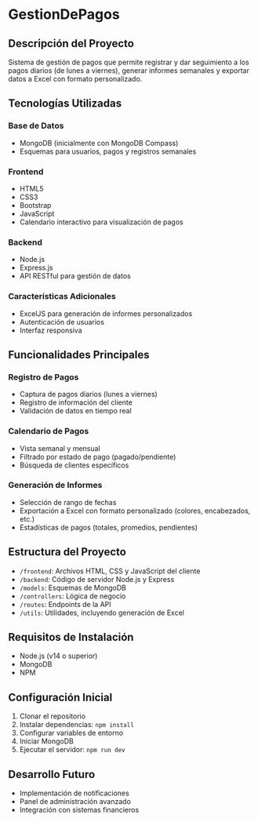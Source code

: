 # GestionDePagos

## Descripción del Proyecto
Sistema de gestión de pagos que permite registrar y dar seguimiento a los pagos diarios (de lunes a viernes), generar informes semanales y exportar datos a Excel con formato personalizado.

## Tecnologías Utilizadas

### Base de Datos
- MongoDB (inicialmente con MongoDB Compass)
- Esquemas para usuarios, pagos y registros semanales

### Frontend
- HTML5
- CSS3
- Bootstrap
- JavaScript
- Calendario interactivo para visualización de pagos

### Backend
- Node.js
- Express.js
- API RESTful para gestión de datos

### Características Adicionales
- ExcelJS para generación de informes personalizados
- Autenticación de usuarios
- Interfaz responsiva

## Funcionalidades Principales

### Registro de Pagos
- Captura de pagos diarios (lunes a viernes)
- Registro de información del cliente
- Validación de datos en tiempo real

### Calendario de Pagos
- Vista semanal y mensual
- Filtrado por estado de pago (pagado/pendiente)
- Búsqueda de clientes específicos

### Generación de Informes
- Selección de rango de fechas
- Exportación a Excel con formato personalizado (colores, encabezados, etc.)
- Estadísticas de pagos (totales, promedios, pendientes)

## Estructura del Proyecto
- `/frontend`: Archivos HTML, CSS y JavaScript del cliente
- `/backend`: Código de servidor Node.js y Express
- `/models`: Esquemas de MongoDB
- `/controllers`: Lógica de negocio
- `/routes`: Endpoints de la API
- `/utils`: Utilidades, incluyendo generación de Excel

## Requisitos de Instalación
- Node.js (v14 o superior)
- MongoDB
- NPM

## Configuración Inicial
1. Clonar el repositorio
2. Instalar dependencias: `npm install`
3. Configurar variables de entorno
4. Iniciar MongoDB
5. Ejecutar el servidor: `npm run dev`

## Desarrollo Futuro
- Implementación de notificaciones
- Panel de administración avanzado
- Integración con sistemas financieros